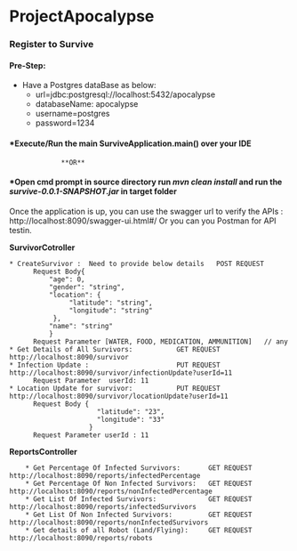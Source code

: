 # ProjectApocalypse
### Register to Survive

#### Pre-Step:
* Have a Postgres dataBase as below:
  * url=jdbc:postgresql://localhost:5432/apocalypse
  * databaseName: apocalypse
  * username=postgres
  * password=1234
  
 
#### *Execute/Run the main SurviveApplication.main() over your IDE 
                 **OR**
#### *Open cmd prompt in source directory run _mvn clean install_  and run the _survive-0.0.1-SNAPSHOT.jar_ in target folder
 
 Once the application is up, you can use the swagger url to verify the APIs : http://localhost:8090/swagger-ui.html#/
 Or you can you Postman for API testin.
 
 **SurvivorCotroller**
    
    * CreateSurvivor :  Need to provide below details   POST REQUEST 
          Request Body{
              "age": 0,
              "gender": "string",
              "location": {
                   "latitude": "string",
                   "longitude": "string"
               },
              "name": "string"
              }
          Request Parameter [WATER, FOOD, MEDICATION, AMMUNITION]   // any
    * Get Details of All Survivors:           GET REQUEST  http://localhost:8090/survivor
    * Infection Update :                      PUT REQUEST  http://localhost:8090/survivor/infectionUpdate?userId=11
          Request Parameter  userId: 11
    * Location Update for survivor:           PUT REQUEST  http://localhost:8090/survivor/locationUpdate?userId=11
          Request Body {
                          "latitude": "23",
                          "longitude": "33"
                        }
          Request Parameter userId : 11
    
   
   **ReportsController**
   
        * Get Percentage Of Infected Survivors:       GET REQUEST http://localhost:8090/reports/infectedPercentage
        * Get Percentage Of Non Infected Survivors:   GET REQUEST http://localhost:8090/reports/nonInfectedPercentage
        * Get List Of Infected Survivors:             GET REQUEST http://localhost:8090/reports/infectedSurvivors
        * Get List Of Non Infected Survivors:         GET REQUEST http://localhost:8090/reports/nonInfectedSurvivors
        * Get details of all Robot (Land/Flying):     GET REQUEST http://localhost:8090/reports/robots

 
 
